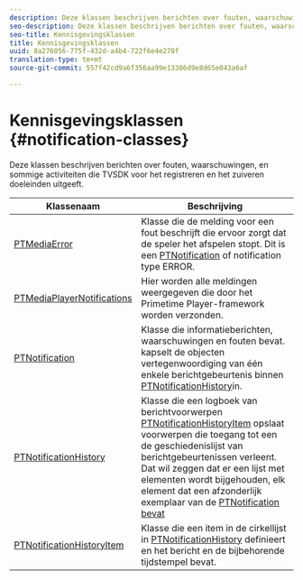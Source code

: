 ```yaml
---
description: Deze klassen beschrijven berichten over fouten, waarschuwingen, en sommige activiteiten die TVSDK voor het registreren en het zuiveren doeleinden uitgeeft.
seo-description: Deze klassen beschrijven berichten over fouten, waarschuwingen, en sommige activiteiten die TVSDK voor het registreren en het zuiveren doeleinden uitgeeft.
seo-title: Kennisgevingsklassen
title: Kennisgevingsklassen
uuid: 8a276056-775f-432d-a4b4-722f6e4e278f
translation-type: tm+mt
source-git-commit: 557f42cd9a6f356aa99e13386d9e8d65e043a6af

---
```



# Kennisgevingsklassen {#notification-classes}

Deze klassen beschrijven berichten over fouten, waarschuwingen, en sommige activiteiten die TVSDK voor het registreren en het zuiveren doeleinden uitgeeft.

| **Klassenaam** | **Beschrijving** |
|---|---|
| [PTMediaError](https://help.adobe.com/en_US/primetime/api/psdk/appledoc/Classes/PTMediaError.html) | Klasse die de melding voor een fout beschrijft die ervoor zorgt dat de speler het afspelen stopt. Dit is een [PTNotification](https://help.adobe.com/en_US/primetime/api/psdk/appledoc/Classes/PTNotification.html) of notification type ERROR. |
| [PTMediaPlayerNotifications](https://help.adobe.com/en_US/primetime/api/psdk/appledoc/Classes/PTMediaPlayerNotifications.html) | Hier worden alle meldingen weergegeven die door het Primetime Player-framework worden verzonden. |
| [PTNotification](https://help.adobe.com/en_US/primetime/api/psdk/appledoc/Classes/PTNotification.html) | Klasse die informatieberichten, waarschuwingen en fouten bevat. kapselt de objecten vertegenwoordiging van één enkele berichtgebeurtenis binnen [PTNotificationHistory](https://help.adobe.com/en_US/primetime/api/psdk/appledoc/Classes/PTNotificationHistory.html)in. |
| [PTNotificationHistory](https://help.adobe.com/en_US/primetime/api/psdk/appledoc/Classes/PTNotificationHistory.html) | Klasse die een logboek van berichtvoorwerpen [PTNotificationHistoryItem](https://help.adobe.com/en_US/primetime/api/psdk/appledoc/Classes/PTNotificationHistoryItem.html) opslaat voorwerpen die toegang tot een de geschiedenislijst van berichtgebeurtenissen verleent. Dat wil zeggen dat er een lijst met elementen wordt bijgehouden, elk element dat een afzonderlijk exemplaar van de [PTNotification bevat](https://help.adobe.com/en_US/primetime/api/psdk/appledoc/Classes/PTNotification.html) |
| [PTNotificationHistoryItem](https://help.adobe.com/en_US/primetime/api/psdk/appledoc/Classes/PTNotificationHistoryItem.html) | Klasse die een item in de cirkellijst in [PTNotificationHistory](https://help.adobe.com/en_US/primetime/api/psdk/appledoc/Classes/PTNotificationHistory.html) definieert en het bericht en de bijbehorende tijdstempel bevat. |

